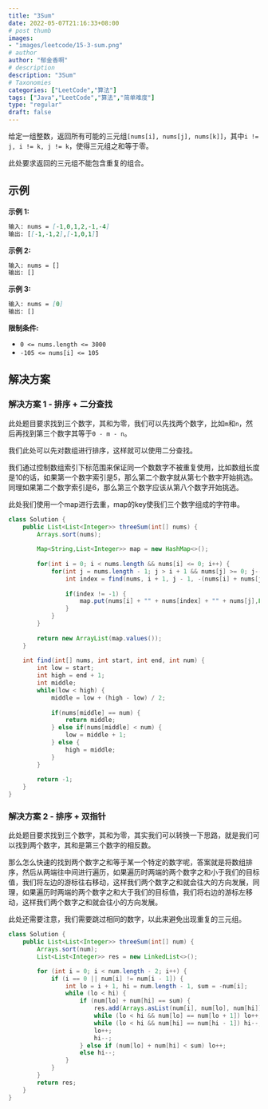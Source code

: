 ```yaml
---
title: "3Sum"
date: 2022-05-07T21:16:33+08:00
# post thumb
images:
- "images/leetcode/15-3-sum.png"
# author
author: "郁金香啊"
# description
description: "3Sum"
# Taxonomies
categories: ["LeetCode","算法"]
tags: ["Java","LeetCode","算法","简单难度"]
type: "regular"
draft: false
---
```


给定一组整数，返回所有可能的三元组`[nums[i], nums[j], nums[k]]`，其中`i != j, i != k, j != k`，使得三元组之和等于零。

此处要求返回的三元组不能包含重复的组合。

## 示例
**示例 1:**
```markdown
输入: nums = [-1,0,1,2,-1,-4]
输出: [[-1,-1,2],[-1,0,1]]
```

**示例 2:**
```markdown
输入: nums = []
输出: []
```

**示例 3:**
```markdown
输入: nums = [0]
输出: []
```

**限制条件:**
* `0 <= nums.length <= 3000`
* `-105 <= nums[i] <= 105`

## 解决方案
### 解决方案 1 - 排序 + 二分查找
此处题目要求找到三个数字，其和为零，我们可以先找两个数字，比如`m`和`n`，然后再找到第三个数字其等于`0 - m - n`。

我们此处可以先对数组进行排序，这样就可以使用二分查找。

我们通过控制数组索引下标范围来保证同一个数数字不被重复使用，比如数组长度是10的话，如果第一个数字索引是5，那么第二个数字就从第七个数字开始挑选。同理如果第二个数字索引是6，那么第三个数字应该从第八个数字开始挑选。

此处我们使用一个map进行去重，map的key使我们三个数字组成的字符串。
```java
class Solution {
    public List<List<Integer>> threeSum(int[] nums) {
        Arrays.sort(nums);
        
        Map<String,List<Integer>> map = new HashMap<>();
        
        for(int i = 0; i < nums.length && nums[i] <= 0; i++) {
            for(int j = nums.length - 1; j > i + 1 && nums[j] >= 0; j--) {
                int index = find(nums, i + 1, j - 1, -(nums[i] + nums[j]));
                
                if(index != -1) {
                    map.put(nums[i] + "" + nums[index] + "" + nums[j],List.of(nums[i],nums[index],nums[j]));
                }
            }
        }
        
        return new ArrayList(map.values());
    }
    
    int find(int[] nums, int start, int end, int num) {
        int low = start;
        int high = end + 1;
        int middle;
        while(low < high) {
            middle = low + (high - low) / 2;
            
            if(nums[middle] == num) {
                return middle;
            } else if(nums[middle] < num) {
                low = middle + 1;
            } else {
                high = middle;
            }
        }
        
        return -1;
    }
}
```
### 解决方案 2 - 排序 + 双指针
此处题目要求找到三个数字，其和为零，其实我们可以转换一下思路，就是我们可以找到两个数字，其和是第三个数字的相反数。

那么怎么快速的找到两个数字之和等于某一个特定的数字呢，答案就是将数组排序，然后从两端往中间进行遍历，如果遍历时两端的两个数字之和小于我们的目标值，我们将左边的游标往右移动，这样我们两个数字之和就会往大的方向发展，同理，如果遍历时两端的两个数字之和大于我们的目标值，我们将右边的游标左移动，这样我们两个数字之和就会往小的方向发展。

此处还需要注意，我们需要跳过相同的数字，以此来避免出现重复的三元组。

```java
class Solution {
    public List<List<Integer>> threeSum(int[] num) {
        Arrays.sort(num);
        List<List<Integer>> res = new LinkedList<>();

        for (int i = 0; i < num.length - 2; i++) {
            if (i == 0 || num[i] != num[i - 1]) {
                int lo = i + 1, hi = num.length - 1, sum = -num[i];
                while (lo < hi) {
                    if (num[lo] + num[hi] == sum) {
                        res.add(Arrays.asList(num[i], num[lo], num[hi]));
                        while (lo < hi && num[lo] == num[lo + 1]) lo++;
                        while (lo < hi && num[hi] == num[hi - 1]) hi--;
                        lo++;
                        hi--;
                    } else if (num[lo] + num[hi] < sum) lo++;
                    else hi--;
                }
            }
        }
        return res;
    }
}
```
